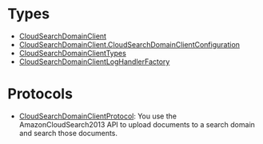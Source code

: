 # Types

  - [CloudSearchDomainClient](/aws-sdk-swift/reference/0.x/AWSCloudSearchDomain/CloudSearchDomainClient)
  - [CloudSearchDomainClient.CloudSearchDomainClientConfiguration](/aws-sdk-swift/reference/0.x/AWSCloudSearchDomain/CloudSearchDomainClient_CloudSearchDomainClientConfiguration)
  - [CloudSearchDomainClientTypes](/aws-sdk-swift/reference/0.x/AWSCloudSearchDomain/CloudSearchDomainClientTypes)
  - [CloudSearchDomainClientLogHandlerFactory](/aws-sdk-swift/reference/0.x/AWSCloudSearchDomain/CloudSearchDomainClientLogHandlerFactory)

# Protocols

  - [CloudSearchDomainClientProtocol](/aws-sdk-swift/reference/0.x/AWSCloudSearchDomain/CloudSearchDomainClientProtocol):
    You use the AmazonCloudSearch2013 API to upload documents to a search domain and search those documents.
